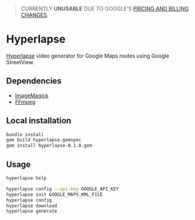 > CURRENTLY **UNUSABLE** DUE TO GOOGLE'S [PRICING AND BILLING CHANGES](https://cloud.google.com/maps-platform/user-guide/pricing-changes/).

# Hyperlapse

[Hyperlapse](https://en.wikipedia.org/wiki/Hyperlapse) video generator for Google Maps routes using Google StreetView.

## Dependencies

- [ImageMagick](https://www.imagemagick.org/script/index.php)
- [FFmpeg](https://www.ffmpeg.org/)

## Local installation

```bash
bundle install
gem build hyperlapse.gemspec
gem install hyperlapse-0.1.0.gem
```

## Usage

```bash
hyperlapse help

hyperlapse config --api-key GOOGLE_API_KEY
hyperlapse init GOOGLE_MAPS_KML_FILE
hyperlapse config
hyperlapse download
hyperlapse generate
```
